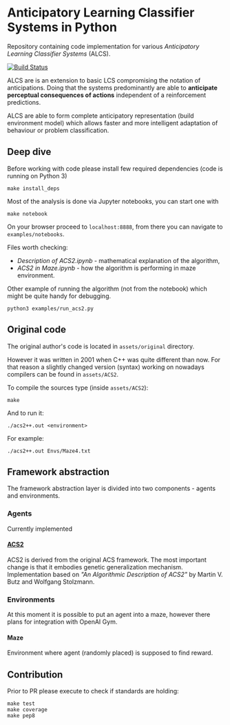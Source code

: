 # Anticipatory Learning Classifier Systems in Python
Repository containing code implementation for various *Anticipatory Learning Classifier Systems* (ALCS).

[![Build Status](https://travis-ci.org/khozzy/pyalcs.svg?branch=master)](https://travis-ci.org/khozzy/pyalcs)


ALCS are is an extension to basic LCS compromising the notation of anticipations. Doing that the systems predominantly are able to **anticipate perceptual consequences of actions** independent of a reinforcement predictions.
 
 ALCS are able to form complete anticipatory representation (build environment model) which allows faster
 and more intelligent adaptation of behaviour or problem classification.


## Deep dive
Before working with code please install few required dependencies (code is running on Python 3)

    make install_deps

Most of the analysis is done via Jupyter notebooks, you can start one with

    make notebook

On your browser proceed to `localhost:8888`, from there you can navigate to `examples/notebooks`.

Files worth checking:

- *Description of ACS2.ipynb* - mathematical explanation of the algorithm,
- *ACS2 in Maze.ipynb* - how the algorithm is performing in maze environment.

Other example of running the algorithm (not from the notebook) which might be quite handy for debugging.

    python3 examples/run_acs2.py

## Original code
The original author's code is located in `assets/original` directory.

However it was written in 2001 when C++ was quite different than now. For that reason a slightly changed version (syntax) working on nowadays compilers can be found in `assets/ACS2`.

To compile the sources type (inside `assets/ACS2`):

    make

And to run it:

    ./acs2++.out <environment>

For example:

    ./acs2++.out Envs/Maze4.txt

## Framework abstraction
The framework abstraction layer is divided into two components - agents and environments.

### Agents
Currently implemented
#### [ACS2](acs/agent/acs2/ACS2.py)
ACS2 is derived from the original ACS framework. The most important change is that it embodies genetic generalization mechanism. Implementation based on *"An Algorithmic Description of ACS2"* by Martin V. Butz and Wolfgang Stolzmann.

### Environments
At this moment it is possible to put an agent into a maze, however there plans for integration with OpenAI Gym.

#### Maze
Environment where agent (randomly placed) is supposed to find reward.

## Contribution
Prior to PR please execute to check if standards are holding:

    make test
    make coverage
    make pep8
